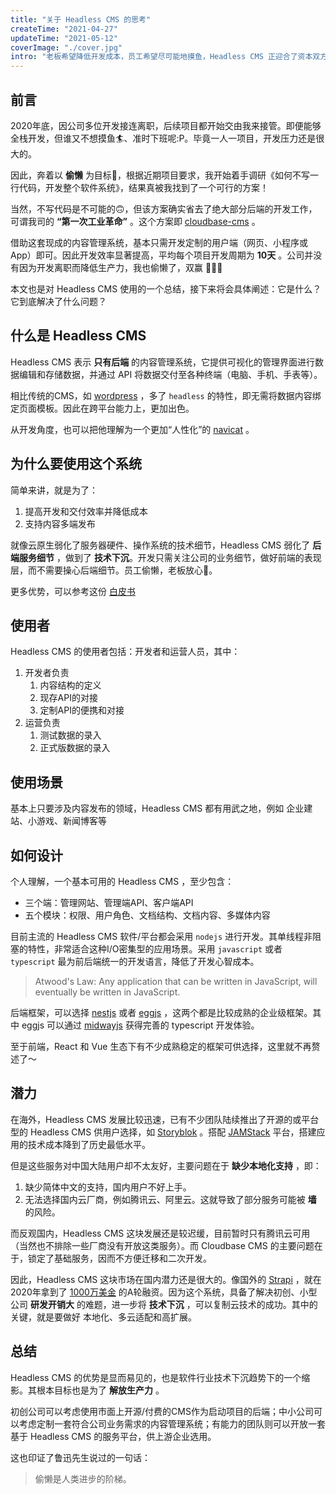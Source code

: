```yaml
---
title: "关于 Headless CMS 的思考"
createTime: "2021-04-27"
updateTime: "2021-05-12"
coverImage: "./cover.jpg"
intro: "老板希望降低开发成本，员工希望尽可能地摸鱼，Headless CMS 正迎合了资本双方的需求"
---
```


## 前言

2020年底，因公司多位开发接连离职，后续项目都开始交由我来接管。即便能够全栈开发，但谁又不想摸鱼🏄、准时下班呢:P。毕竟一人一项目，开发压力还是很大的。

因此，奔着以 **偷懒** 为目标🤫，根据近期项目要求，我开始着手调研《如何不写一行代码，开发整个软件系统》，结果真被我找到了一个可行的方案！

当然，不写代码是不可能的🙃，但该方案确实省去了绝大部分后端的开发工作，可谓我司的 **“第一次工业革命”** 。这个方案即 [cloudbase-cms](https://docs.cloudbase.net/cms/intro.html) 。

借助这套现成的内容管理系统，基本只需开发定制的用户端（网页、小程序或App）即可。因此开发效率显著提高，平均每个项目开发周期为 **10天** 。公司并没有因为开发离职而降低生产力，我也偷懒了，双赢 🎉🎉🎉

本文也是对 Headless CMS 使用的一个总结，接下来将会具体阐述：它是什么？它到底解决了什么问题？

## 什么是 Headless CMS

Headless CMS 表示 **只有后端** 的内容管理系统，它提供可视化的管理界面进行数据编辑和存储数据，并通过 API 将数据交付至各种终端（电脑、手机、手表等）。

相比传统的CMS，如 [wordpress](https://wordpress.com/) ，多了 `headless` 的特性，即无需将数据内容绑定页面模板。因此在跨平台能力上，更加出色。

从开发角度，也可以把他理解为一个更加“人性化”的 [navicat](https://www.navicat.com.cn/) 。

## 为什么要使用这个系统

简单来讲，就是为了：

1. 提高开发和交付效率并降低成本
2. 支持内容多端发布

就像云原生弱化了服务器硬件、操作系统的技术细节，Headless CMS 弱化了 **后端服务细节** ，做到了 **技术下沉**。开发只需关注公司的业务细节，做好前端的表现层，而不需要操心后端细节。员工偷懒，老板放心🤪。

更多优势，可以参考这份 [白皮书](https://a.storyblok.com/f/88751/x/73e70edc2e/headless-cms-how-does-it-solve-the-content-problem.pdf)

## 使用者

Headless CMS 的使用者包括：开发者和运营人员，其中：

1. 开发者负责
   1. 内容结构的定义
   2. 现存API的对接
   3. 定制API的便携和对接
2. 运营负责
   1. 测试数据的录入
   2. 正式版数据的录入

## 使用场景

基本上只要涉及内容发布的领域，Headless CMS 都有用武之地，例如 企业建站、小游戏、新闻博客等

## 如何设计

个人理解，一个基本可用的 Headless CMS ，至少包含：

+ 三个端：管理网站、管理端API、客户端API
+ 五个模块：权限、用户角色、文档结构、文档内容、多媒体内容

目前主流的 Headless CMS 软件/平台都会采用 `nodejs` 进行开发。其单线程非阻塞的特性，非常适合这种I/O密集型的应用场景。采用 `javascript` 或者 `typescript` 最为前后端统一的开发语言，降低了开发心智成本。

> Atwood's Law: Any application that can be written in JavaScript, will eventually be written in JavaScript.

后端框架，可以选择 [nestjs](https://github.com/nestjs/nest) 或者 [eggjs](https://github.com/eggjs/egg) ，这两个都是比较成熟的企业级框架。其中 eggjs 可以通过 [midwayjs](https://github.com/midwayjs/midway) 获得完善的 typescript 开发体验。

至于前端，React 和 Vue 生态下有不少成熟稳定的框架可供选择，这里就不再赘述了～

## 潜力

在海外，Headless CMS 发展比较迅速，已有不少团队陆续推出了开源的或平台型的 Headless CMS 供用户选择，如 [Storyblok](https://www.storyblok.com/) 。搭配 [JAMStack](https://jamstack.org/) 平台，搭建应用的技术成本降到了历史最低水平。

但是这些服务对中国大陆用户却不太友好，主要问题在于 **缺少本地化支持** ，即：

1. 缺少简体中文的支持，国内用户不好上手。
2. 无法选择国内云厂商，例如腾讯云、阿里云。这就导致了部分服务可能被 **墙** 的风险。

而反观国内，Headless CMS 这块发展还是较迟缓，目前暂时只有腾讯云可用（当然也不排除一些厂商没有开放这类服务）。而 Cloudbase CMS 的主要问题在于，锁定了基础服务，因而不方便迁移和二次开发。

因此，Headless CMS 这块市场在国内潜力还是很大的。像国外的 [Strapi](https://strapi.io/) ，就在2020年拿到了 [1000万美金](https://strapi.io/blog/announcing-strapi-10m-series-a-funding) 的A轮融资。因为这个系统，具备了解决初创、小型公司 **研发开销大** 的难题，进一步将 **技术下沉** ，可以复制云技术的成功。其中的关键，就是要做好 本地化、多云适配和高扩展。

## 总结

Headless CMS 的优势是显而易见的，也是软件行业技术下沉趋势下的一个缩影。其根本目标也是为了 **解放生产力** 。

初创公司可以考虑使用市面上开源/付费的CMS作为启动项目的后端；中小公司可以考虑定制一套符合公司业务需求的内容管理系统；有能力的团队则可以开放一套基于 Headless CMS 的服务平台，供上游企业选用。

这也印证了鲁迅先生说过的一句话：

> 偷懒是人类进步的阶梯。
